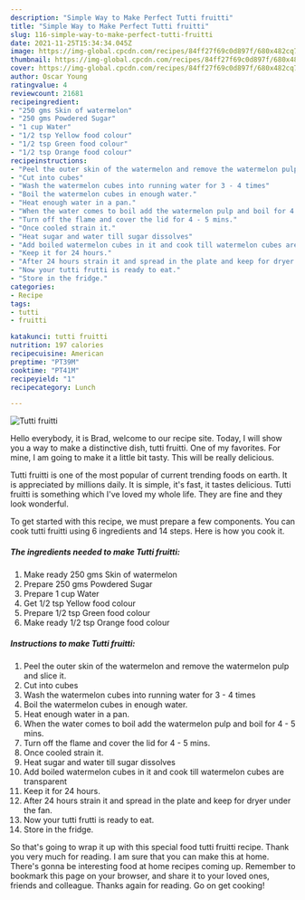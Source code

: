 ```yaml
---
description: "Simple Way to Make Perfect Tutti fruitti"
title: "Simple Way to Make Perfect Tutti fruitti"
slug: 116-simple-way-to-make-perfect-tutti-fruitti
date: 2021-11-25T15:34:34.045Z
image: https://img-global.cpcdn.com/recipes/84ff27f69c0d897f/680x482cq70/tutti-fruitti-recipe-main-photo.jpg
thumbnail: https://img-global.cpcdn.com/recipes/84ff27f69c0d897f/680x482cq70/tutti-fruitti-recipe-main-photo.jpg
cover: https://img-global.cpcdn.com/recipes/84ff27f69c0d897f/680x482cq70/tutti-fruitti-recipe-main-photo.jpg
author: Oscar Young
ratingvalue: 4
reviewcount: 21681
recipeingredient:
- "250 gms Skin of watermelon"
- "250 gms Powdered Sugar"
- "1 cup Water"
- "1/2 tsp Yellow food colour"
- "1/2 tsp Green food colour"
- "1/2 tsp Orange food colour"
recipeinstructions:
- "Peel the outer skin of the watermelon and remove the watermelon pulp and slice it."
- "Cut into cubes"
- "Wash the watermelon cubes into running water for 3 - 4 times"
- "Boil the watermelon cubes in enough water."
- "Heat enough water in a pan."
- "When the water comes to boil add the watermelon pulp and boil for 4 - 5 mins."
- "Turn off the flame and cover the lid for 4 - 5 mins."
- "Once cooled strain it."
- "Heat sugar and water till sugar dissolves"
- "Add boiled watermelon cubes in it and cook till watermelon cubes are transparent"
- "Keep it for 24 hours."
- "After 24 hours strain it and spread in the plate and keep for dryer under the fan."
- "Now your tutti frutti is ready to eat."
- "Store in the fridge."
categories:
- Recipe
tags:
- tutti
- fruitti

katakunci: tutti fruitti 
nutrition: 197 calories
recipecuisine: American
preptime: "PT39M"
cooktime: "PT41M"
recipeyield: "1"
recipecategory: Lunch

---
```



![Tutti fruitti](https://img-global.cpcdn.com/recipes/84ff27f69c0d897f/680x482cq70/tutti-fruitti-recipe-main-photo.jpg)

Hello everybody, it is Brad, welcome to our recipe site. Today, I will show you a way to make a distinctive dish, tutti fruitti. One of my favorites. For mine, I am going to make it a little bit tasty. This will be really delicious.



Tutti fruitti is one of the most popular of current trending foods on earth. It is appreciated by millions daily. It is simple, it's fast, it tastes delicious. Tutti fruitti is something which I've loved my whole life. They are fine and they look wonderful.


To get started with this recipe, we must prepare a few components. You can cook tutti fruitti using 6 ingredients and 14 steps. Here is how you cook it.

<!--inarticleads1-->

##### The ingredients needed to make Tutti fruitti:

1. Make ready 250 gms Skin of watermelon
1. Prepare 250 gms Powdered Sugar
1. Prepare 1 cup Water
1. Get 1/2 tsp Yellow food colour
1. Prepare 1/2 tsp Green food colour
1. Make ready 1/2 tsp Orange food colour




<!--inarticleads2-->

##### Instructions to make Tutti fruitti:

1. Peel the outer skin of the watermelon and remove the watermelon pulp and slice it.
1. Cut into cubes
1. Wash the watermelon cubes into running water for 3 - 4 times
1. Boil the watermelon cubes in enough water.
1. Heat enough water in a pan.
1. When the water comes to boil add the watermelon pulp and boil for 4 - 5 mins.
1. Turn off the flame and cover the lid for 4 - 5 mins.
1. Once cooled strain it.
1. Heat sugar and water till sugar dissolves
1. Add boiled watermelon cubes in it and cook till watermelon cubes are transparent
1. Keep it for 24 hours.
1. After 24 hours strain it and spread in the plate and keep for dryer under the fan.
1. Now your tutti frutti is ready to eat.
1. Store in the fridge.




So that's going to wrap it up with this special food tutti fruitti recipe. Thank you very much for reading. I am sure that you can make this at home. There's gonna be interesting food at home recipes coming up. Remember to bookmark this page on your browser, and share it to your loved ones, friends and colleague. Thanks again for reading. Go on get cooking!

